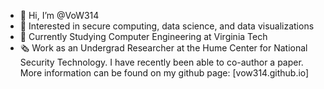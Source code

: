 - 👋 Hi, I’m @VoW314
- 👀 Interested in secure computing, data science, and data visualizations
- 🌱 Currently Studying Computer Engineering at Virginia Tech
- 🗞️ Work as an Undergrad Researcher at the Hume Center for National Security Technology. I have recently been able to co-author a paper.
      More information can be found on my github page: [vow314.github.io]


<!---
VoW314/VoW314 is a ✨ special ✨ repository because its `README.md` (this file) appears on your GitHub profile.
You can click the Preview link to take a look at your changes.
--->
